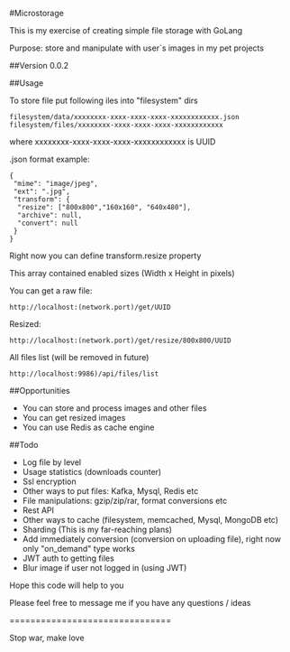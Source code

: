 #Microstorage

This is my exercise of creating simple file storage with GoLang

Purpose: store and manipulate with user`s images in my pet projects 

##Version 0.0.2

##Usage

To store file put following iles into "filesystem" dirs
```
filesystem/data/xxxxxxxx-xxxx-xxxx-xxxx-xxxxxxxxxxxx.json
filesystem/files/xxxxxxxx-xxxx-xxxx-xxxx-xxxxxxxxxxxx
```

where xxxxxxxx-xxxx-xxxx-xxxx-xxxxxxxxxxxx is UUID

.json format example:
```
{
 "mime": "image/jpeg",
 "ext": ".jpg",
 "transform": {
  "resize": ["800x800","160x160", "640x480"],
  "archive": null,
  "convert": null
 }
}
```

Right now you can define transform.resize property

This array contained enabled sizes (Width x Height in pixels)

You can get a raw file:
```
http://localhost:(network.port)/get/UUID
```

Resized:
```
http://localhost:(network.port)/get/resize/800x800/UUID
```

All files list (will be removed in future)
```
http://localhost:9986)/api/files/list
```

##Opportunities

* You can store and process images and other files
* You can get resized images
* You can use Redis as cache engine


##Todo
* Log file by level
* Usage statistics (downloads counter)
* Ssl encryption
* Other ways to put files: Kafka, Mysql, Redis etc
* File manipulations: gzip/zip/rar, format conversions etc
* Rest API
* Other ways to cache (filesystem, memcached, Mysql, MongoDB etc)
* Sharding (This is my far-reaching plans)
* Add immediately conversion (conversion on uploading file), right now only "on_demand" type works  
* JWT auth to getting files
* Blur image if user not logged in (using JWT)

Hope this code will help to you

Please feel free to message me if you have any questions / ideas

===============================

Stop war, make love
